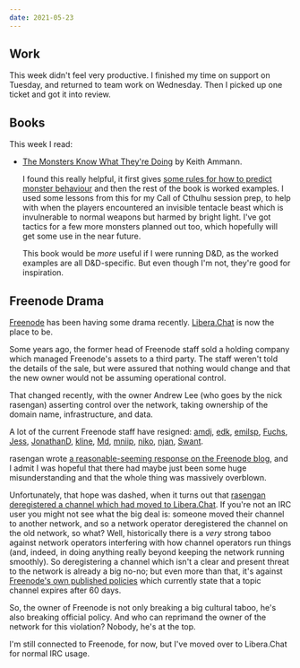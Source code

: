```yaml
---
date: 2021-05-23
---
```


## Work

This week didn't feel very productive.  I finished my time on support
on Tuesday, and returned to team work on Wednesday.  Then I picked up
one ticket and got it into review.


## Books

This week I read:

- [The Monsters Know What They're Doing][] by Keith Ammann.

  I found this really helpful, it first gives [some rules for how to
  predict monster behaviour][] and then the rest of the book is worked
  examples.  I used some lessons from this for my Call of Cthulhu
  session prep, to help with when the players encountered an invisible
  tentacle beast which is invulnerable to normal weapons but harmed by
  bright light.  I've got tactics for a few more monsters planned out
  too, which hopefully will get some use in the near future.

  This book would be *more* useful if I were running D&D, as the
  worked examples are all D&D-specific.  But even though I'm not,
  they're good for inspiration.

[The Monsters Know What They're Doing]: http://spyandowl.com/the-monsters-know
[some rules for how to predict monster behaviour]: https://www.themonstersknow.com/why-these-tactics/


## Freenode Drama

[Freenode][] has been having some drama recently.  [Libera.Chat][] is
now the place to be.

Some years ago, the former head of Freenode staff sold a holding
company which managed Freenode's assets to a third party.  The staff
weren't told the details of the sale, but were assured that nothing
would change and that the new owner would not be assuming operational
control.

That changed recently, with the owner Andrew Lee (who goes by the nick
rasengan) asserting control over the network, taking ownership of the
domain name, infrastructure, and data.

A lot of the current Freenode staff have resigned: [amdj](https://gist.github.com/aaronmdjones/1a9a93ded5b7d162c3f58bdd66b8f491), [edk](https://gist.github.com/edk0/478fb4351bc3ba458288d6878032669d), [emilsp](https://gist.github.com/pinkisemils/39d4ded8b1639b6f39dcab15618649f5), [Fuchs](https://fuchsnet.ch/freenode-resign-letter.txt), [Jess](https://gist.github.com/jesopo/45a3e9cdbe517dc55e6058eb43b00ed9), [JonathanD](https://gist.github.com/JonathanD82/6518b93708e0aaf4b8f92c8e7200816d), [kline](https://kline.sh/), [Md](https://blog.bofh.it/debian/id_461), [mniip](https://mniip.com/freenode.txt), [niko](https://coevoet.fr/freenode.html), [njan](http://jeremiad.org/freenode.shtml), [Swant](https://swantzter.se/freenode-resignation/).

rasengan wrote [a reasonable-seeming response on the Freenode blog][],
and I admit I was hopeful that there had maybe just been some huge
misunderstanding and that the whole thing was massively overblown.

Unfortunately, that hope was dashed, when it turns out that [rasengan
deregistered a channel which had moved to Libera.Chat][].  If you're
not an IRC user you might not see what the big deal is: someone moved
their channel to another network, and so a network operator
deregistered the channel on the old network, so what?  Well,
historically there is a *very* strong taboo against network operators
interfering with how channel operators run things (and, indeed, in
doing anything really beyond keeping the network running smoothly).
So deregistering a channel which isn't a clear and present threat to
the network is already a big no-no; but even more than that, it's
against [Freenode's own published policies][] which currently state
that a topic channel expires after 60 days.

So, the owner of Freenode is not only breaking a big cultural taboo,
he's also breaking official policy.  And who can reprimand the owner
of the network for this violation?  Nobody, he's at the top.

I'm still connected to Freenode, for now, but I've moved over to
Libera.Chat for normal IRC usage.

[Freenode]: https://freenode.net/
[Libera.Chat]: https://libera.chat/
[a reasonable-seeming response on the Freenode blog]: https://freenode.net/news/freenode-is-foss
[rasengan deregistered a channel which had moved to Libera.Chat]: https://www.devever.net/~hl/freenode_abuse
[Freenode's own published policies]: https://freenode.net/policies
